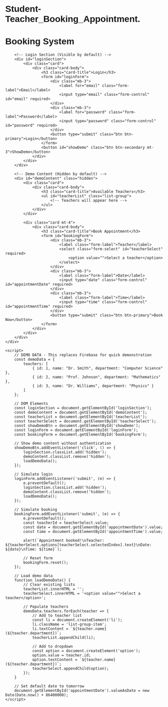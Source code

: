 # Student-Teacher_Booking_Appointment.
<!DOCTYPE html>
<html lang="en">
<head>
    <meta charset="UTF-8">
    <meta name="viewport" content="width=device-width, initial-scale=1.0">
    <title>Fast Loading Booking System</title>
    <link href="https://cdn.jsdelivr.net/npm/bootstrap@5.3.0/dist/css/bootstrap.min.css" rel="stylesheet">
    <style>
        body { padding: 20px; font-family: Arial, sans-serif; }
        #app { max-width: 800px; margin: 0 auto; }
        .hidden { display: none; }
    </style>
</head>
<body>
    <div id="app">
        <h1 class="text-center mb-4">Booking System</h1>
        
        <!-- Login Section (Visible by default) -->
        <div id="loginSection">
            <div class="card">
                <div class="card-body">
                    <h3 class="card-title">Login</h3>
                    <form id="loginForm">
                        <div class="mb-3">
                            <label for="email" class="form-label">Email</label>
                            <input type="email" class="form-control" id="email" required>
                        </div>
                        <div class="mb-3">
                            <label for="password" class="form-label">Password</label>
                            <input type="password" class="form-control" id="password" required>
                        </div>
                        <button type="submit" class="btn btn-primary">Login</button>
                    </form>
                    <button id="showDemo" class="btn btn-secondary mt-3">ShowDemo</button>
                </div>
            </div>
        </div>

        <!-- Demo Content (Hidden by default) -->
        <div id="demoContent" class="hidden">
            <div class="card">
                <div class="card-body">
                    <h3 class="card-title">Available Teachers</h3>
                    <ul id="teacherList" class="list-group">
                        <!-- Teachers will appear here -->
                    </ul>
                </div>
            </div>
            
            <div class="card mt-4">
                <div class="card-body">
                    <h3 class="card-title">Book Appointment</h3>
                    <form id="bookingForm">
                        <div class="mb-3">
                            <label class="form-label">Teacher</label>
                            <select class="form-select" id="teacherSelect" required>
                                <option value="">Select a teacher</option>
                            </select>
                        </div>
                        <div class="mb-3">
                            <label class="form-label">Date</label>
                            <input type="date" class="form-control" id="appointmentDate" required>
                        </div>
                        <div class="mb-3">
                            <label class="form-label">Time</label>
                            <input type="time" class="form-control" id="appointmentTime" required>
                        </div>
                        <button type="submit" class="btn btn-primary">Book Now</button>
                    </form>
                </div>
            </div>
        </div>
    </div>

    <script>
        // DEMO DATA - This replaces Firebase for quick demonstration
        const demoData = {
            teachers: [
                { id: 1, name: "Dr. Smith", department: "Computer Science" },
                { id: 2, name: "Prof. Johnson", department: "Mathematics" },
                { id: 3, name: "Dr. Williams", department: "Physics" }
            ]
        };

        // DOM Elements
        const loginSection = document.getElementById('loginSection');
        const demoContent = document.getElementById('demoContent');
        const teacherList = document.getElementById('teacherList');
        const teacherSelect = document.getElementById('teacherSelect');
        const showDemoBtn = document.getElementById('showDemo');
        const loginForm = document.getElementById('loginForm');
        const bookingForm = document.getElementById('bookingForm');

        // Show demo content without authentication
        showDemoBtn.addEventListener('click', () => {
            loginSection.classList.add('hidden');
            demoContent.classList.remove('hidden');
            loadDemoData();
        });

        // Simulate login
        loginForm.addEventListener('submit', (e) => {
            e.preventDefault();
            loginSection.classList.add('hidden');
            demoContent.classList.remove('hidden');
            loadDemoData();
        });

        // Simulate booking
        bookingForm.addEventListener('submit', (e) => {
            e.preventDefault();
            const teacherId = teacherSelect.value;
            const date = document.getElementById('appointmentDate').value;
            const time = document.getElementById('appointmentTime').value;
            
            alert(`Appointment booked!\nTeacher: ${teacherSelect.options[teacherSelect.selectedIndex].text}\nDate: ${date}\nTime: ${time}`);
            
            // Reset form
            bookingForm.reset();
        });

        // Load demo data
        function loadDemoData() {
            // Clear existing lists
            teacherList.innerHTML = '';
            teacherSelect.innerHTML = '<option value="">Select a teacher</option>';
            
            // Populate teachers
            demoData.teachers.forEach(teacher => {
                // Add to teacher list
                const li = document.createElement('li');
                li.className = 'list-group-item';
                li.textContent = `${teacher.name} (${teacher.department})`;
                teacherList.appendChild(li);
                
                // Add to dropdown
                const option = document.createElement('option');
                option.value = teacher.id;
                option.textContent = `${teacher.name} (${teacher.department})`;
                teacherSelect.appendChild(option);
            });
        }

        // Set default date to tomorrow
        document.getElementById('appointmentDate').valueAsDate = new Date(Date.now() + 86400000);
    </script>
</body>
</html>
